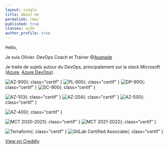 ```yaml
---
layout: single
title: About me
permalink: /me/
published: true
classes: wide
author_profile: true
---
```

Hello,

Je suis Olivier. DevOps Coach et Trainer @[Avanade](https://www.linkedin.com/showcase/avanade-france/)

Je traite de sujets autour du DevOps, principalement sur la stack Microsoft ([Azure](https://azure.microsoft.com), [Azure DevOps](https://dev.azure.com/)).

![AZ-900](/assets/certifs/az-900.png){: class="certif" }
![PL-900](/assets/certifs/pl-900.png){: class="certif" }
![DP-900](/assets/certifs/dp-900.png){: class="certif" }
![SC-900](/assets/certifs/sc-900.png){: class="certif" }

![AZ-103](/assets/certifs/az-103.png){: class="certif" }
![AZ-204](/assets/certifs/az-204.png){: class="certif" }
![AZ-500](/assets/certifs/az-500.png){: class="certif" }

![AZ-400](/assets/certifs/az-400.png){: class="certif" }

![MCT 2020-2021](/assets/certifs/mct-2020-2021.png){: class="certif" }
![MCT 2021-2022](/assets/certifs/mct-2021-2022.png){: class="certif" }

![Terraform](/assets/certifs/terraform.png){: class="certif" }
![GitLab Certified Associate](/assets/certifs/gitlab-certified-associate.png){: class="certif" }

[View on Creddly](https://www.credly.com/users/o.delmotte)